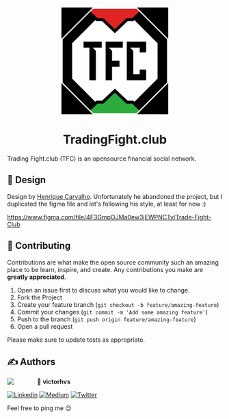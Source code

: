 
<p align="center"> 
   <img height="250" src="art/icon-white-bg-dark.png"/> 
</p>

<h1 align="center"> TradingFight.club </h1>
Trading Fight.club (TFC) is an opensource financial social network. 

## 🎨 Design

Design by [Henrique Carvalho](https://www.linkedin.com/in/henrique-carvalho-3b001468/). 
Unfortunately he abandoned the project, but I duplicated the figma file and let's following his style, at least for now :)

https://www.figma.com/file/4F3GmpOJMa0ew3jEWPNCTy/Trade-Fight-Club

## 🤝 Contributing

Contributions are what make the open source community such an amazing place to be learn, inspire, 
and create. Any contributions you make are **greatly appreciated**.

1. Open an issue first to discuss what you would like to change.
2. Fork the Project
3. Create your feature branch (`git checkout -b feature/amazing-feature`)
4. Commit your changes (`git commit -m 'Add some amazing feature'`)
5. Push to the branch (`git push origin feature/amazing-feature`)
6. Open a pull request

Please make sure to update tests as appropriate.

## ✍️ Authors

<a href="https://www.linkedin.com/in/victorhvs/" target="_blank">
  <img src="https://avatars.githubusercontent.com/u/5183768?v=4" width="70" align="left">
</a>

👤 **victorhvs**

[![Linkedin](https://img.shields.io/badge/-linkedin-grey?logo=linkedin)](https://www.linkedin.com/in/victorhvs/)
[![Medium](https://img.shields.io/badge/-medium-grey?logo=medium)](https://victorhvs.medium.com/)
[![Twitter](https://img.shields.io/badge/-medium-grey?logo=twitter)](https://twitter.com/VictorHVS_)

Feel free to ping me 😉
